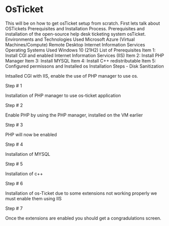 # OsTicket
This will be on how to get osTicket setup from scratch. First lets talk about OSTickets Prerequisites and Installation Process.
Prerequisites and installation of the open-source help desk ticketing system osTicket.
Environments and Technologies Used
Microsoft Azure (Virtual Machines/Compute)
Remote Desktop
Internet Information Services
Operating Systems Used
Windows 10 (21H2)
List of Prerequisites
Item 1: Install CGI and enabled Internet Information Services (IIS)
Item 2: Install PHP Manager
Item 3: Install MYSQL
Item 4: Install C++ redistributable
Item 5: Configured permissons and Installed os
Installation Steps - Disk Sanitization

Intsalled CGI with IIS, enable the use of PHP manager to use os.


Step # 1

Installation of PHP manager to use os-ticket application


Step # 2

Enable PHP by using the PHP manager, installed on the VM earlier


Step # 3

PHP will now be enabled


Step # 4

Installation of MYSQL


Step # 5 

Installation of c++


Step # 6

Installation of os-Ticket due to some extensions not working properly we must enable them using IIS


Step # 7

Once the extensions are enabled you should get a congradulations screen.

